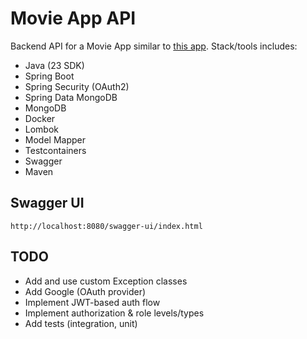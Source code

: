 # Movie App API

Backend API for a Movie App similar to [this app](https://react-movies-list.netlify.app/).
Stack/tools includes:

- Java (23 SDK)
- Spring Boot
- Spring Security (OAuth2)
- Spring Data MongoDB
- MongoDB
- Docker
- Lombok
- Model Mapper
- Testcontainers
- Swagger
- Maven

## Swagger UI

`http://localhost:8080/swagger-ui/index.html`

## TODO

- Add and use custom Exception classes
- Add Google (OAuth provider)
- Implement JWT-based auth flow
- Implement authorization & role levels/types
- Add tests (integration, unit)
